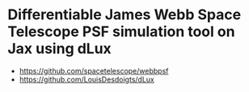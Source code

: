 # Differentiable James Webb Space Telescope PSF simulation tool on Jax using dLux 
- https://github.com/spacetelescope/webbpsf
- https://github.com/LouisDesdoigts/dLux
